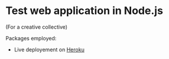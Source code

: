 # Test web application in Node.js

(For a creative collective)

Packages employed:
- Live deployement on [Heroku](http://blackniche-demo.herokuapp.com)